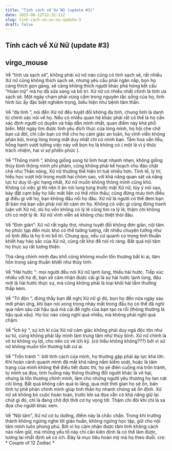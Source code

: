 ```yaml
---
title: "Tính cách về Xử Nữ (update #3)"
date: 2025-06-12T22:32:11Z
slug: tinh-cach-ve-xu-nu-update-3
draft: false
---
```


## Tính cách về Xử Nữ (update #3)

## virgo_mouse

Về “tính ưa sạch sẽ”, không phải xử nữ nào cũng có tính sạch sẽ, rất nhiều Xử nữ cũng không thích sạch sẽ, nhưng yêu cầu phải ngăn nắp, bọn họ càng thích gọn gàng, sẽ càng không thích người khác phá hỏng kết cấu “Hoàn mỹ” mà họ đã sửa sang và bố trí. Xử nữ có nhiều nhất chính là tính ưa sạch sẽ. Một ngày chạm phải vùng cấm trong nguyên tắc sống của họ, tình hình lúc ấy đặc biệt nghiêm trọng, biểu hiện như bệnh tâm thần.

 Về “đa tình “, nói đến Xử nữ đều tuyệt đối không đa tình, chung tình là danh từ chính xác nói về họ. Nếu có nhiều quan hệ khác phái rất có thể là họ cần xác định người có duyên và hấp dẫn mình nhất, quan điểm này khá phổ biến. Một ngày tìm được tình yêu đích thực của lòng mình, họ hội che chở bạn cả đời, chỉ cần bạn có thể cho họ cảm giác an toàn, họ vĩnh viễn không phản bội, trong lòng trong mắt duy nhất chỉ có mình bạn. Tầm hoa vấn liễu, hồng hạnh vượt tường việc này với bọn họ là không có ( một là vì ý thức trách nhiệm, hai vì sợ phiền phức ).

 Về “Thông minh “, không giống song tử linh hoạt nhanh nhẹn, không giống thủy bình thông minh phi phàm, cũng không phải kế hoạch chu đáo chặt chẽ như Thần nông, Xử nữ thường thể hiện trí tuệ nhiều hơn. Tinh tế, lý trí, hiếu học vượt trội trong mười hai chòm sao, với khả năng quan sát và năng lực tư duy lô-gic hạng nhất, Xử nữ muốn không thông minh cũng khó. Không có việc gì thì nên ít ăn nói lung tung trước mặt Xử nữ, tùy ý nói xạo, bày đặt cạm bẫy họ liếc mắt liền có thể nhìn thấu; cũng đừng mưu tính điều gì điều gì với họ, bạn không đấu nổi họ đâu. Xử nữ là người có thể đem bạn đi bán mà bạn vẫn phải nói lời cảm ơn họ. Không có việc gì cũng đừng tranh luận với Xử nữ, dù họ vốn không có lý lẽ cũng tìm ra lý lẽ, thậm chí không chỉ có một lý lẽ. Xử nữ vĩnh viễn sẽ không chịu thiệt thòi đâu.

 Về “Đơn giản”: Xử nữ rất ngây thơ, nhưng tuyệt đối không đơn giản, nội tâm họ phức tạp đến mức khó có thể tưởng tượng, rất nhiều chuyện tưởng như vô tình đều là họ tỉ mỉ bố trí. Chung quy, nếu cứ quanh co trong tính thuần khiết hay háo sắc của Xử nữ, cũng rất khó để nói rõ ràng. Bất quá nội tâm họ thực sự rất lương thiện.

 Thà rằng chính mình đau khổ cũng khômg muốn tổn thương bất kì ai, tâm hồn trong sáng thuần khiết như thủy tinh.

 Về “Hài hước “: mọi người đều nói Xử nữ lạnh lùng, thiếu hài hước. Tiếp xúc nhiều với họ đi, bạn sẽ cảm nhận được cái gì là sự hài hước lạnh lùng, đâu mới là hài hước thực sự, mà cũng không phải là loại khôi hài tầm thường thấp kém.

 Về “Trì độn “, đừng thấy bạn đề nghị Xử nữ gì đó, bọn họ đến nửa ngày sau mới phản ứng, khi bạn nói xong trong nháy mắt trong đầu họ có thể đã nghĩ qua năm sáu cái hậu quả mà cái đề nghị của bạn tạo ra rồi (thông thường là hậu quả xấu). Họ lúc nào cũng nghĩ quá nhiều, mà không phải nghĩ quá chậm.

 Về “Ích kỷ “, sự ích kỉ của Xử nữ cảm giác không phải duy ngã độc tôn như sư tử, cũng không phải lấy mình làm trung tâm như thủy bình. Xử nữ chính là vô tư không vụ lợi, cho nên có vẻ ích kỷ. (có hiểu không không???) bởi vì xử nữ không muốn tổn thương bất cứ ai.

 Về “Trốn tránh “: bởi tính cách của mình, họ thường gặp phải áp lực khá lớn. Khi hoàn cảnh quanh mình đã mất khả năng nắm kiểm soát, hoặc là tâm trạng của mình không thể điều tiết được thì, họ sẽ điên cuồng mà trốn tránh, tự mình sa đọa, tình huống này thông thường đối người khác là vô hại, nhưng là tổn thương chính mình, làm cho những người yêu thương họ tan nát cõi lòng. Bất quá không cần quá lo lắng, qua một thời gian họ sẽ ổn, bản tính tự phê phán chính mình giúp tinh thần họ nhanh chóng sẽ ổn định. Xử nữ sẽ không bỏ cuộc hoàn toàn, trước khi sa đọa vẫn có khả năng giữ lại chút gì đó, chỉ là đang chờ đợi thời cơ hy vọng tới. Thậm chí đôi khi chỉ là sa đọa cho người khác xem.

 Về “Nội tâm”, Xử nữ có tu dưỡng, điểm này là chắc chắn. Trong khi trưởng thành không ngừng nghe lời giáo huấn, không ngừng học tập, giữ cho nội tâm mình luôn phong phú. Bởi vì họ cảm nhận được tâm tình không cách nào nắm giữ, mà những yếu tố này chỉ cần kiên định là có thể làm được, tương lai nhất định sẽ có ích. Đây là mục tiêu hoàn mỹ mà họ theo đuổi.
cre: * Couple of 12 Zodiac *